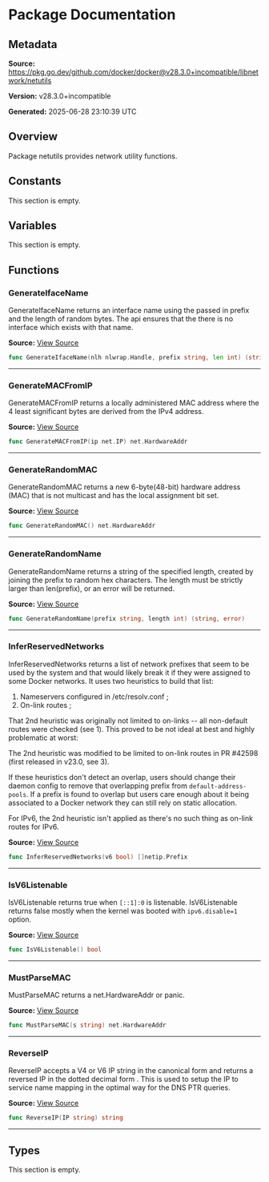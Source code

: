 # Package Documentation

## Metadata

**Source:** https://pkg.go.dev/github.com/docker/docker@v28.3.0+incompatible/libnetwork/netutils

**Version:** v28.3.0+incompatible

**Generated:** 2025-06-28 23:10:39 UTC

## Overview

Package netutils provides network utility functions.


## Constants

This section is empty.

## Variables

This section is empty.

## Functions

### GenerateIfaceName

GenerateIfaceName returns an interface name using the passed in
prefix and the length of random bytes. The api ensures that the
there is no interface which exists with that name.

**Source:** [View Source](https://github.com/docker/docker/blob/v28.3.0/libnetwork/netutils/utils_linux.go#L103)  

```go
func GenerateIfaceName(nlh nlwrap.Handle, prefix string, len int) (string, error)
```

---

### GenerateMACFromIP

GenerateMACFromIP returns a locally administered MAC address where the 4 least
significant bytes are derived from the IPv4 address.

**Source:** [View Source](https://github.com/docker/docker/blob/v28.3.0/libnetwork/netutils/utils.go#L19)  

```go
func GenerateMACFromIP(ip net.IP) net.HardwareAddr
```

---

### GenerateRandomMAC

GenerateRandomMAC returns a new 6-byte(48-bit) hardware address (MAC)
that is not multicast and has the local assignment bit set.

**Source:** [View Source](https://github.com/docker/docker/blob/v28.3.0/libnetwork/netutils/utils.go#L40)  

```go
func GenerateRandomMAC() net.HardwareAddr
```

---

### GenerateRandomName

GenerateRandomName returns a string of the specified length, created by joining the prefix to random hex characters.
The length must be strictly larger than len(prefix), or an error will be returned.

**Source:** [View Source](https://github.com/docker/docker/blob/v28.3.0/libnetwork/netutils/utils.go#L50)  

```go
func GenerateRandomName(prefix string, length int) (string, error)
```

---

### InferReservedNetworks

InferReservedNetworks returns a list of network prefixes that seem to be
used by the system and that would likely break it if they were assigned to
some Docker networks. It uses two heuristics to build that list:

1. Nameservers configured in /etc/resolv.conf ;
2. On-link routes ;

That 2nd heuristic was originally not limited to on-links -- all non-default
routes were checked (see 1). This proved to be not ideal at best and
highly problematic at worst:

The 2nd heuristic was modified to be limited to on-link routes in PR #42598
(first released in v23.0, see 3).

If these heuristics don't detect an overlap, users should change their daemon
config to remove that overlapping prefix from `default-address-pools`. If a
prefix is found to overlap but users care enough about it being associated
to a Docker network they can still rely on static allocation.

For IPv6, the 2nd heuristic isn't applied as there's no such thing as
on-link routes for IPv6.

**Source:** [View Source](https://github.com/docker/docker/blob/v28.3.0/libnetwork/netutils/utils_linux.go#L60)  

```go
func InferReservedNetworks(v6 bool) []netip.Prefix
```

---

### IsV6Listenable

IsV6Listenable returns true when `[::1]:0` is listenable.
IsV6Listenable returns false mostly when the kernel was booted with `ipv6.disable=1` option.

**Source:** [View Source](https://github.com/docker/docker/blob/v28.3.0/libnetwork/netutils/utils.go#L108)  

```go
func IsV6Listenable() bool
```

---

### MustParseMAC

MustParseMAC returns a net.HardwareAddr or panic.

**Source:** [View Source](https://github.com/docker/docker/blob/v28.3.0/libnetwork/netutils/utils.go#L125)  

```go
func MustParseMAC(s string) net.HardwareAddr
```

---

### ReverseIP

ReverseIP accepts a V4 or V6 IP string in the canonical form and returns a reversed IP in
the dotted decimal form . This is used to setup the IP to service name mapping in the optimal
way for the DNS PTR queries.

**Source:** [View Source](https://github.com/docker/docker/blob/v28.3.0/libnetwork/netutils/utils.go#L68)  

```go
func ReverseIP(IP string) string
```

---

## Types

This section is empty.

